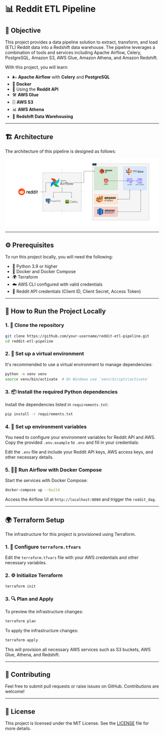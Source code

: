 
# 📊 Reddit ETL Pipeline

## 🎯 Objective

This project provides a data pipeline solution to extract, transform, and load (ETL) Reddit data into a Redshift data warehouse. The pipeline leverages a combination of tools and services including Apache Airflow, Celery, PostgreSQL, Amazon S3, AWS Glue, Amazon Athena, and Amazon Redshift.

With this project, you will learn:

- 🌬️ **Apache Airflow** with **Celery** and **PostgreSQL**
- 🐳 **Docker**
- 📝 Using the **Reddit API**
- 🛠️ **AWS Glue**
- 🗄️ **AWS S3**
- 📊 **AWS Athena**
- 🏢 **Redshift Data Warehousing**

---

## 🏗️ Architecture

The architecture of this pipeline is designed as follows:

![Project Architecture](images/architecture.png)

---

## ⚙️ Prerequisites

To run this project locally, you will need the following:

- 🐍 Python 3.9 or higher
- 🐳 Docker and Docker Compose
- 🌍 Terraform
- ☁️ AWS CLI configured with valid credentials
- 🔑 Reddit API credentials (Client ID, Client Secret, Access Token)

---

## 🚀 How to Run the Project Locally

### 1. 📁 Clone the repository

```bash
git clone https://github.com/your-username/reddit-etl-pipeline.git
cd reddit-etl-pipeline
```

### 2. 🐍 Set up a virtual environment

It's recommended to use a virtual environment to manage dependencies:

```bash
python -m venv venv
source venv/bin/activate  # On Windows use `venv\Scripts\activate`
```

### 3. 📦 Install the required Python dependencies

Install the dependencies listed in `requirements.txt`:

```bash
pip install -r requirements.txt
```

### 4. 🔧 Set up environment variables

You need to configure your environment variables for Reddit API and AWS. Copy the provided `.env.example` to `.env` and fill in your credentials:

Edit the `.env` file and include your Reddit API keys, AWS access keys, and other necessary details.

### 5. 🏃‍♂️ Run Airflow with Docker Compose

Start the services with Docker Compose:

```bash
docker-compose up --build
```

Access the Airflow UI at `http://localhost:8080` and trigger the `reddit_dag`.

---

## 🌍 Terraform Setup

The infrastructure for this project is provisioned using Terraform.

### 1. 📝 Configure `terraform.tfvars`

Edit the `terraform.tfvars` file with your AWS credentials and other necessary variables.

### 2. ⚙️ Initialize Terraform

```bash
terraform init
```

### 3. 🔍 Plan and Apply

To preview the infrastructure changes:

```bash
terraform plan
```

To apply the infrastructure changes:

```bash
terraform apply
```

This will provision all necessary AWS services such as S3 buckets, AWS Glue, Athena, and Redshift.

---

## 🤝 Contributing

Feel free to submit pull requests or raise issues on GitHub. Contributions are welcome!

---

## 📝 License

This project is licensed under the MIT License. See the [LICENSE](LICENSE) file for more details.